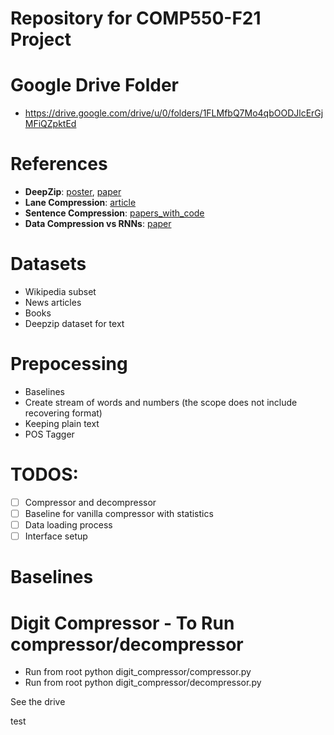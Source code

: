 # Repository for COMP550-F21 Project


# Google Drive Folder
* https://drive.google.com/drive/u/0/folders/1FLMfbQ7Mo4qbOODJlcErGjMFiQZpktEd

# References
* **DeepZip**: [poster](https://shubhamchandak94.github.io/slides/DeepZip_poster.pdf), [paper](https://arxiv.org/pdf/1811.08162.pdf)
* **Lane Compression**: [article](https://dl.acm.org/doi/fullHtml/10.1145/3431815)
* **Sentence Compression**: [papers_with_code](https://paperswithcode.com/task/sentence-compression)
* **Data Compression vs RNNs**: [paper](https://arxiv.org/pdf/1705.00697.pdf)

# Datasets
* Wikipedia subset
* News articles
* Books
* Deepzip dataset for text 

# Prepocessing
* Baselines
* Create stream of words and numbers (the scope does not include recovering format)
* Keeping plain text
* POS Tagger

# TODOS:
- [ ] Compressor and decompressor
- [ ] Baseline for vanilla compressor with statistics
- [ ] Data loading process
- [ ] Interface setup

# Baselines

# Digit Compressor - To Run compressor/decompressor
* Run from root python digit_compressor/compressor.py
* Run from root python digit_compressor/decompressor.py

See the drive

test